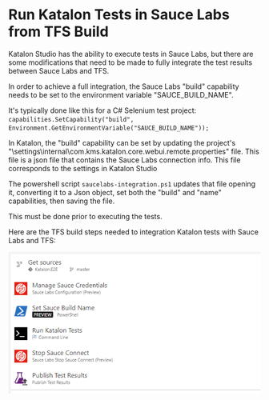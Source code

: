 # Run Katalon Tests in Sauce Labs from TFS Build
Katalon Studio has the ability to execute tests in Sauce Labs, but there are some modifications that need to be made to fully integrate the test results between Sauce Labs and TFS.

In order to achieve a full integration, the Sauce Labs "build" capability needs to be set to the environment variable "SAUCE_BUILD_NAME".

It's typically done like this for a C# Selenium test project:
`capabilities.SetCapability("build", Environment.GetEnvironmentVariable("SAUCE_BUILD_NAME"));`

In Katalon, the "build" capability can be set by updating the project's "\settings\internal\com.kms.katalon.core.webui.remote.properties" file.  This file is a json file that contains the Sauce Labs connection info.  This file corresponds to the settings in Katalon Studio 

The powershell script `saucelabs-integration.ps1` updates that file opening it, converting it to a Json object, set both the "build" and "name" capabilities, then saving the file.

This must be done prior to executing the tests.

Here are the TFS build steps needed to integration Katalon tests with Sauce Labs and TFS:

![build steps](screenshots/tfs-build-steps.png)